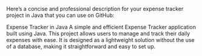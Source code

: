 
Here’s a concise and professional description for your expense tracker project in Java that you can use on GitHub:

Expense Tracker in Java
A simple and efficient Expense Tracker application built using Java. This project allows users to manage and track their daily expenses with ease. It is designed as a lightweight solution without the use of a database, making it straightforward and easy to set up.
